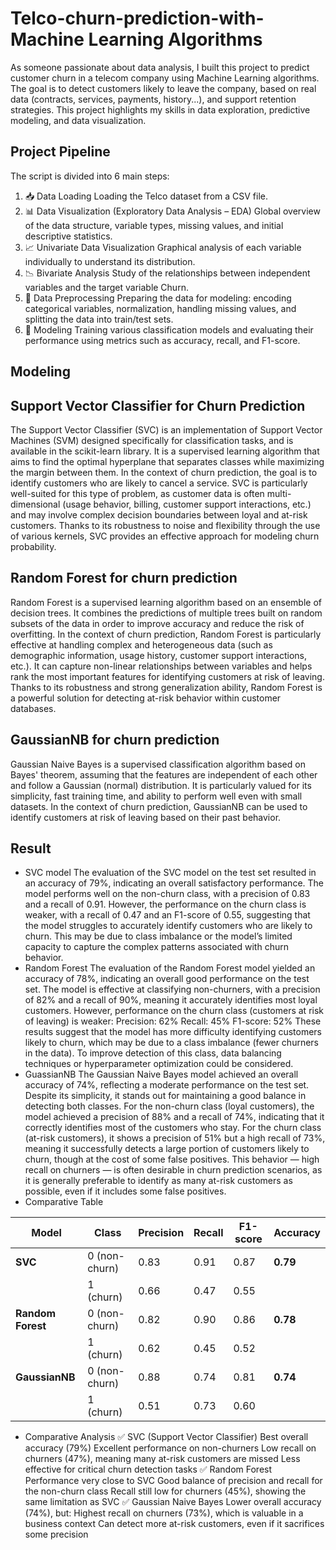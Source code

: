 # Telco-churn-prediction-with-Machine Learning Algorithms
As someone passionate about data analysis, I built this project to predict customer churn in a telecom company using Machine Learning algorithms.
The goal is to detect customers likely to leave the company, based on real data (contracts, services, payments, history...), and support retention strategies.
This project highlights my skills in data exploration, predictive modeling, and data visualization.
## Project Pipeline
The script is divided into 6 main steps:
1. 📥 Data Loading
Loading the Telco dataset from a CSV file.
2. 📊 Data Visualization (Exploratory Data Analysis – EDA)
Global overview of the data structure, variable types, missing values, and initial descriptive statistics.
3. 📈 Univariate Data Visualization
Graphical analysis of each variable individually to understand its distribution.
4. 📉 Bivariate Analysis
Study of the relationships between independent variables and the target variable Churn.
5. 🧹 Data Preprocessing
Preparing the data for modeling: encoding categorical variables, normalization, handling missing values, and splitting the data into train/test sets.
6. 🤖 Modeling
Training various classification models and evaluating their performance using metrics such as accuracy, recall, and F1-score.

## Modeling

## Support Vector Classifier for Churn Prediction
The Support Vector Classifier (SVC) is an implementation of Support Vector Machines (SVM) designed specifically for classification tasks, and is available in the scikit-learn library. It is a supervised learning algorithm that aims to find the optimal hyperplane that separates classes while maximizing the margin between them.
In the context of churn prediction, the goal is to identify customers who are likely to cancel a service. SVC is particularly well-suited for this type of problem, as customer data is often multi-dimensional (usage behavior, billing, customer support interactions, etc.) and may involve complex decision boundaries between loyal and at-risk customers.
Thanks to its robustness to noise and flexibility through the use of various kernels, SVC provides an effective approach for modeling churn probability.
## Random Forest for churn prediction 
Random Forest is a supervised learning algorithm based on an ensemble of decision trees. It combines the predictions of multiple trees built on random subsets of the data in order to improve accuracy and reduce the risk of overfitting.
In the context of churn prediction, Random Forest is particularly effective at handling complex and heterogeneous data (such as demographic information, usage history, customer support interactions, etc.). It can capture non-linear relationships between variables and helps rank the most important features for identifying customers at risk of leaving.
Thanks to its robustness and strong generalization ability, Random Forest is a powerful solution for detecting at-risk behavior within customer databases.
## GaussianNB for churn prediction 
Gaussian Naive Bayes is a supervised classification algorithm based on Bayes' theorem, assuming that the features are independent of each other and follow a Gaussian (normal) distribution. It is particularly valued for its simplicity, fast training time, and ability to perform well even with small datasets.
In the context of churn prediction, GaussianNB can be used to identify customers at risk of leaving based on their past behavior.

## Result
* SVC model
The evaluation of the SVC model on the test set resulted in an accuracy of 79%, indicating an overall satisfactory performance. The model performs well on the non-churn class, with a precision of 0.83 and a recall of 0.91.
However, the performance on the churn class is weaker, with a recall of 0.47 and an F1-score of 0.55, suggesting that the model struggles to accurately identify customers who are likely to churn. This may be due to class imbalance or the model’s limited capacity to capture the complex patterns associated with churn behavior.
* Random Forest 
The evaluation of the Random Forest model yielded an accuracy of 78%, indicating an overall good performance on the test set. The model is effective at classifying non-churners, with a precision of 82% and a recall of 90%, meaning it accurately identifies most loyal customers.
However, performance on the churn class (customers at risk of leaving) is weaker:
Precision: 62%
Recall: 45%
F1-score: 52%
These results suggest that the model has more difficulty identifying customers likely to churn, which may be due to a class imbalance (fewer churners in the data). To improve detection of this class, data balancing techniques or hyperparameter optimization could be considered.
* GuassianNB 
The Gaussian Naive Bayes model achieved an overall accuracy of 74%, reflecting a moderate performance on the test set. Despite its simplicity, it stands out for maintaining a good balance in detecting both classes.
For the non-churn class (loyal customers), the model achieved a precision of 88% and a recall of 74%, indicating that it correctly identifies most of the customers who stay.
For the churn class (at-risk customers), it shows a precision of 51% but a high recall of 73%, meaning it successfully detects a large portion of customers likely to churn, though at the cost of some false positives.
This behavior — high recall on churners — is often desirable in churn prediction scenarios, as it is generally preferable to identify as many at-risk customers as possible, even if it includes some false positives.
* Comparative Table

| Model             | Class         | Precision | Recall | F1-score | Accuracy |
| ----------------- | ------------- | --------- | ------ | -------- | -------- |
| **SVC**           | 0 (non-churn) | 0.83      | 0.91   | 0.87     | **0.79** |
|                   | 1 (churn)     | 0.66      | 0.47   | 0.55     |          |
| **Random Forest** | 0 (non-churn) | 0.82      | 0.90   | 0.86     | **0.78** |
|                   | 1 (churn)     | 0.62      | 0.45   | 0.52     |          |
| **GaussianNB**    | 0 (non-churn) | 0.88      | 0.74   | 0.81     | **0.74** |
|                   | 1 (churn)     | 0.51      | 0.73   | 0.60     |          |

 * Comparative Analysis
 ✅ SVC (Support Vector Classifier)
Best overall accuracy (79%)
Excellent performance on non-churners
Low recall on churners (47%), meaning many at-risk customers are missed
Less effective for critical churn detection tasks
✅ Random Forest
Performance very close to SVC
Good balance of precision and recall for the non-churn class
Recall still low for churners (45%), showing the same limitation as SVC
✅ Gaussian Naive Bayes
Lower overall accuracy (74%), but:
Highest recall on churners (73%), which is valuable in a business context
Can detect more at-risk customers, even if it sacrifices some precision








